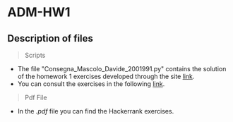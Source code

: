 # ADM-HW1
## Description of files

> Scripts
* The file "Consegna_Mascolo_Davide_2001991.py" contains the solution of the homework 1 exercises developed through the site [link](https://www.hackerrank.com/).
* You can consult the exercises in the following [link](http://aris.me/contents/teaching/data-mining-ds-2021/homeworks/homework1.pdf).

> Pdf File
* In the _.pdf_ file you can find the Hackerrank exercises.
